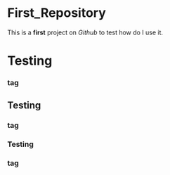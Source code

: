 # First_Repository
This is a **first** project on *Github* to test how do I use it.

# Testing <h3> tag
## Testing <h3> tag
### Testing <h3> tag
